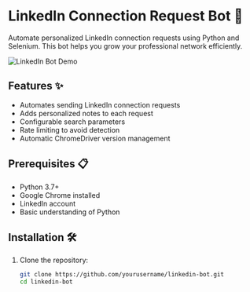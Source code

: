 # LinkedIn Connection Request Bot 🤖

Automate personalized LinkedIn connection requests using Python and Selenium. This bot helps you grow your professional network efficiently.

![LinkedIn Bot Demo](https://media.giphy.com/media/v1.Y2lkPTc5MGI3NjExcWQ0a3NtY2V1d2V1dWZ4eG5lZ3V4b3E4cWp5ZzZ6Z2J6eXU2d3V5ZyZlcD12MV9pbnRlcm5hbF9naWZfYnlfaWQmY3Q9Zw/L1R1tvI9svkIWwpVYr/giphy.gif)

## Features ✨

- Automates sending LinkedIn connection requests
- Adds personalized notes to each request
- Configurable search parameters
- Rate limiting to avoid detection
- Automatic ChromeDriver version management

## Prerequisites 📋

- Python 3.7+
- Google Chrome installed
- LinkedIn account
- Basic understanding of Python

## Installation 🛠️

1. Clone the repository:
   ```bash
   git clone https://github.com/yourusername/linkedin-bot.git
   cd linkedin-bot
